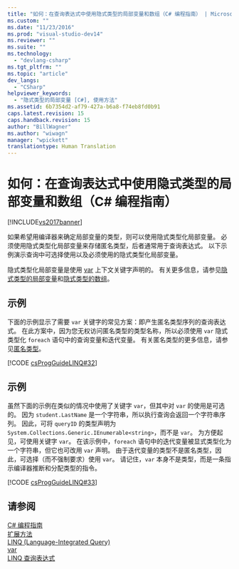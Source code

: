 ```yaml
---
title: "如何：在查询表达式中使用隐式类型的局部变量和数组（C# 编程指南） | Microsoft Docs"
ms.custom: ""
ms.date: "11/23/2016"
ms.prod: "visual-studio-dev14"
ms.reviewer: ""
ms.suite: ""
ms.technology: 
  - "devlang-csharp"
ms.tgt_pltfrm: ""
ms.topic: "article"
dev_langs: 
  - "CSharp"
helpviewer_keywords: 
  - "隐式类型的局部变量 [C#], 使用方法"
ms.assetid: 6b7354d2-af79-427a-b6a8-f74eb8fd0b91
caps.latest.revision: 15
caps.handback.revision: 15
author: "BillWagner"
ms.author: "wiwagn"
manager: "wpickett"
translationtype: Human Translation
---
```

# 如何：在查询表达式中使用隐式类型的局部变量和数组（C# 编程指南）
[!INCLUDE[vs2017banner](../../../csharp/includes/vs2017banner.md)]

如果希望用编译器来确定局部变量的类型，则可以使用隐式类型化局部变量。  必须使用隐式类型化局部变量来存储匿名类型，后者通常用于查询表达式。  以下示例演示查询中可选择使用以及必须使用的隐式类型化局部变量。  
  
 隐式类型化局部变量是使用 [var](../../../csharp/language-reference/keywords/var.md) 上下文关键字声明的。  有关更多信息，请参见[隐式类型的局部变量](../../../csharp/programming-guide/classes-and-structs/implicitly-typed-local-variables.md)和[隐式类型的数组](../../../csharp/programming-guide/arrays/implicitly-typed-arrays.md)。  
  
## 示例  
 下面的示例显示了需要 `var` 关键字的常见方案：即产生匿名类型序列的查询表达式。  在此方案中，因为您无权访问匿名类型的类型名称，所以必须使用 `var` 隐式类型化 `foreach` 语句中的查询变量和迭代变量。  有关匿名类型的更多信息，请参见[匿名类型](../../../csharp/programming-guide/classes-and-structs/anonymous-types.md)。  
  
 [!CODE [csProgGuideLINQ#32](../CodeSnippet/VS_Snippets_VBCSharp/csProgGuideLINQ#32)]  
  
## 示例  
 虽然下面的示例在类似的情况中使用了关键字 `var`，但其中对 `var` 的使用是可选的。  因为 `student.LastName` 是一个字符串，所以执行查询会返回一个字符串序列。  因此，可将 `queryID` 的类型声明为 `System.Collections.Generic.IEnumerable<string>`，而不是 `var`。  为方便起见，可使用关键字 `var`。  在该示例中，`foreach` 语句中的迭代变量被显式类型化为一个字符串，但它也可改用 `var` 声明。  由于迭代变量的类型不是匿名类型，因此，可选择（而不强制要求）使用 `var`。  请记住，`var` 本身不是类型，而是一条指示编译器推断和分配类型的指令。  
  
 [!CODE [csProgGuideLINQ#33](../CodeSnippet/VS_Snippets_VBCSharp/csProgGuideLINQ#33)]  
  
## 请参阅  
 [C\# 编程指南](../../../csharp/programming-guide/index.md)   
 [扩展方法](../../../csharp/programming-guide/classes-and-structs/extension-methods.md)   
 [LINQ \(Language\-Integrated Query\)](../Topic/LINQ%20\(Language-Integrated%20Query\).md)   
 [var](../../../csharp/language-reference/keywords/var.md)   
 [LINQ 查询表达式](../../../csharp/programming-guide/linq-query-expressions/index.md)